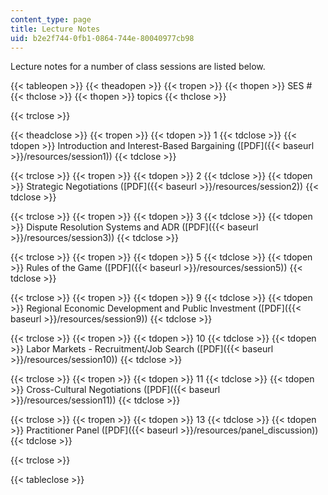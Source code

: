 ```yaml
---
content_type: page
title: Lecture Notes
uid: b2e2f744-0fb1-0864-744e-80040977cb98
---
```


Lecture notes for a number of class sessions are listed below.

{{< tableopen >}}
{{< theadopen >}}
{{< tropen >}}
{{< thopen >}}
SES #
{{< thclose >}}
{{< thopen >}}
topics
{{< thclose >}}

{{< trclose >}}

{{< theadclose >}}
{{< tropen >}}
{{< tdopen >}}
1
{{< tdclose >}}
{{< tdopen >}}
Introduction and Interest-Based Bargaining ([PDF]({{< baseurl >}}/resources/session1))
{{< tdclose >}}

{{< trclose >}}
{{< tropen >}}
{{< tdopen >}}
2
{{< tdclose >}}
{{< tdopen >}}
Strategic Negotiations ([PDF]({{< baseurl >}}/resources/session2))
{{< tdclose >}}

{{< trclose >}}
{{< tropen >}}
{{< tdopen >}}
3
{{< tdclose >}}
{{< tdopen >}}
Dispute Resolution Systems and ADR ([PDF]({{< baseurl >}}/resources/session3))
{{< tdclose >}}

{{< trclose >}}
{{< tropen >}}
{{< tdopen >}}
5
{{< tdclose >}}
{{< tdopen >}}
Rules of the Game ([PDF]({{< baseurl >}}/resources/session5))
{{< tdclose >}}

{{< trclose >}}
{{< tropen >}}
{{< tdopen >}}
9
{{< tdclose >}}
{{< tdopen >}}
Regional Economic Development and Public Investment ([PDF]({{< baseurl >}}/resources/session9))
{{< tdclose >}}

{{< trclose >}}
{{< tropen >}}
{{< tdopen >}}
10
{{< tdclose >}}
{{< tdopen >}}
Labor Markets - Recruitment/Job Search ([PDF]({{< baseurl >}}/resources/session10))
{{< tdclose >}}

{{< trclose >}}
{{< tropen >}}
{{< tdopen >}}
11
{{< tdclose >}}
{{< tdopen >}}
Cross-Cultural Negotiations ([PDF]({{< baseurl >}}/resources/session11))
{{< tdclose >}}

{{< trclose >}}
{{< tropen >}}
{{< tdopen >}}
13
{{< tdclose >}}
{{< tdopen >}}
Practitioner Panel ([PDF]({{< baseurl >}}/resources/panel_discussion))
{{< tdclose >}}

{{< trclose >}}

{{< tableclose >}}